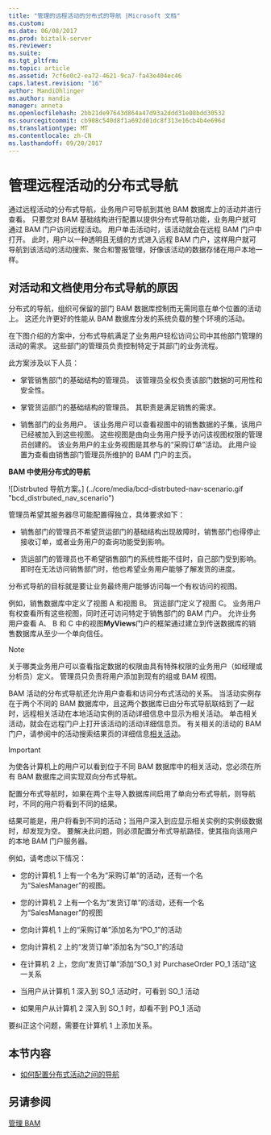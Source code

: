```yaml
---
title: "管理的远程活动的分布式的导航 |Microsoft 文档"
ms.custom: 
ms.date: 06/08/2017
ms.prod: biztalk-server
ms.reviewer: 
ms.suite: 
ms.tgt_pltfrm: 
ms.topic: article
ms.assetid: 7cf6e0c2-ea72-4621-9ca7-fa43e404ec46
caps.latest.revision: "16"
author: MandiOhlinger
ms.author: mandia
manager: anneta
ms.openlocfilehash: 2bb21de97643d864a47d93a2ddd31e08bdd30532
ms.sourcegitcommit: cb908c540d8f1a692d01dc8f313e16cb4b4e696d
ms.translationtype: MT
ms.contentlocale: zh-CN
ms.lasthandoff: 09/20/2017
---
```

# <a name="managing-distributed-navigation-of-remote-activities"></a>管理远程活动的分布式导航
通过远程活动的分布式导航，业务用户可导航到其他 BAM 数据库上的活动并进行查看。 只要您对 BAM 基础结构进行配置以提供分布式导航功能，业务用户就可通过 BAM 门户访问远程活动。 用户单击活动时，该活动就会在远程 BAM 门户中打开。 此时，用户以一种透明且无缝的方式进入远程 BAM 门户，这样用户就可导航到该活动的活动搜索、聚合和警报管理，好像该活动的数据存储在用户本地一样。  
  
## <a name="why-use-distributed-navigation-of-activities-and-documents"></a>对活动和文档使用分布式导航的原因  
 分布式的导航，组织可保留的部门 BAM 数据库控制而无需同意在单个位置的活动上。 这还允许更好的性能从 BAM 数据库分发的系统负载的整个环境的活动。  
  
 在下图介绍的方案中，分布式导航满足了业务用户轻松访问公司中其他部门管理的活动的需求。 这些部门的管理员负责控制特定于其部门的业务流程。  
  
 此方案涉及以下人员：  
  
-   掌管销售部门的基础结构的管理员。 该管理员全权负责该部门数据的可用性和安全性。  
  
-   掌管货运部门的基础结构的管理员。 其职责是满足销售的需求。  
  
-   销售部门的业务用户。 该业务用户可以查看视图中的销售数据的子集，该用户已经被加入到这些视图。 这些视图是由向业务用户授予访问该视图权限的管理员创建的。 该业务用户的主业务视图是其参与的“采购订单”活动。 此用户设置为查看由销售部门管理员所维护的 BAM 门户的主页。  
  
 **BAM 中使用分布式的导航**  
  
 ![Distrbuted 导航方案。] (../core/media/bcd-distrbuted-nav-scenario.gif "bcd_distrbuted_nav_scenario")  
  
 管理员希望其服务器尽可能配置得独立，具体要求如下：  
  
-   销售部门的管理员不希望货运部门的基础结构出现故障时，销售部门也得停止接收订单，或者业务用户的查询功能受到影响。  
  
-   货运部门的管理员也不希望销售部门的系统性能不佳时，自己部门受到影响。 即时在无法访问销售部门时，他也希望业务用户能够了解发货的进度。  
  
 分布式导航的目标就是要让业务最终用户能够访问每一个有权访问的视图。  
  
 例如，销售数据库中定义了视图 A 和视图 B。 货运部门定义了视图 C。 业务用户有权查看所有这些视图，同时还可访问特定于销售部门的 BAM 门户。 允许业务用户查看 A、 B 和 C 中的视图**MyViews**门户的框架通过建立到传送数据库的销售数据库从至少一个单向信任。  
  
> [!NOTE]
>  关于哪类业务用户可以查看指定数据的权限由具有特殊权限的业务用户（如经理或分析员）定义。 管理员只负责将用户添加到现有的组或 BAM 视图。  
  
 BAM 活动的分布式导航还允许用户查看和访问分布式活动的关系。 当活动实例存在于两个不同的 BAM 数据库中，且这两个数据库已由分布式导航联结到了一起时，远程相关活动在本地活动实例的活动详细信息中显示为相关活动。 单击相关活动，就会在远程门户上打开该活动的活动详细信息页。 有关相关的活动的 BAM 门户，请参阅中的活动搜索结果页的详细信息[相关活动](../core/related-activities.md)。  
  
> [!IMPORTANT]
>  为使各计算机上的用户可以看到位于不同 BAM 数据库中的相关活动，您必须在所有 BAM 数据库之间实现双向分布式导航。  
  
 配置分布式导航时，如果在两个主导入数据库间启用了单向分布式导航，则导航时，不同的用户将看到不同的结果。  
  
 结果可能是，用户将看到不同的活动；当用户深入到应显示相关实例的实例级数据时，却发现为空。 要解决此问题，则必须配置分布式导航路径，使其指向该用户的本地 BAM 门户服务器。  
  
 例如，请考虑以下情况：  
  
-   您的计算机 1 上有一个名为“采购订单”的活动，还有一个名为“SalesManager”的视图。  
  
-   您的计算机 2 上有一个名为“发货订单”的活动，还有一个名为“SalesManager”的视图  
  
-   您向计算机 1 上的“采购订单”添加名为“PO_1”的活动  
  
-   您向计算机 2 上的“发货订单”添加名为“SO_1”的活动  
  
-   在计算机 2 上，您向“发货订单”添加“SO_1 对 PurchaseOrder PO_1 活动”这一关系  
  
-   当用户从计算机 1 深入到 SO_1 活动时，可看到 SO_1 活动  
  
-   如果用户从计算机 2 深入到 SO_1 时，却看不到 PO_1 活动  
  
 要纠正这个问题，需要在计算机 1 上添加关系。  
  
## <a name="in-this-section"></a>本节内容  
  
-   [如何配置分布式活动之间的导航](../core/how-to-configure-navigation-between-distributed-activities.md)  
  
## <a name="see-also"></a>另请参阅  
 [管理 BAM](../core/managing-bam.md)
